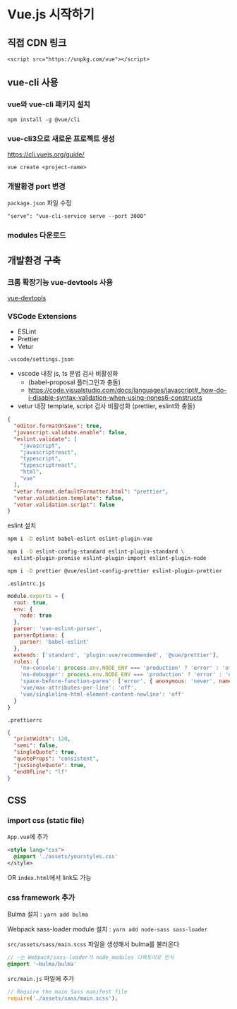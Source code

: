 # Vue.js 시작하기

## 직접 CDN 링크

`<script src="https://unpkg.com/vue"></script>`

## vue-cli 사용

### vue와 vue-cli 패키지 설치

`npm install -g @vue/cli`

### vue-cli3으로 새로운 프로젝트 생성

<https://cli.vuejs.org/guide/>

`vue create <project-name>`

### 개발환경 port 변경

`package.json` 파일 수정

`"serve": "vue-cli-service serve --port 3000"`

### modules 다운로드

## 개발환경 구축

### 크롬 확장기능 vue-devtools 사용

[vue-devtools](https://chrome.google.com/webstore/detail/vuejs-devtools/nhdogjmejiglipccpnnnanhbledajbpd)

### VSCode Extensions

- ESLint
- Prettier
- Vetur

`.vscode/settings.json`

- vscode 내장 js, ts 문법 검사 비활성화
  - (babel-proposal 플러그인과 충돌)
  - <https://code.visualstudio.com/docs/languages/javascript#_how-do-i-disable-syntax-validation-when-using-nones6-constructs>
- vetur 내장 template, script 검사 비활성화 (prettier, eslint와 충돌)

```json
{
  "editor.formatOnSave": true,
  "javascript.validate.enable": false,
  "eslint.validate": [
    "javascript",
    "javascriptreact",
    "typescript",
    "typescriptreact",
    "html",
    "vue"
  ],
  "vetur.format.defaultFormatter.html": "prettier",
  "vetur.validation.template": false,
  "vetur.validation.script": false
}
```

eslint 설치

```sh
npm i -D eslint babel-eslint eslint-plugin-vue

npm i -D eslint-config-standard eslint-plugin-standard \
  eslint-plugin-promise eslint-plugin-import eslint-plugin-node

npm i -D prettier @vue/eslint-config-prettier eslint-plugin-prettier
```

`.eslintrc.js`

```js
module.exports = {
  root: true,
  env: {
    node: true
  },
  parser: 'vue-eslint-parser',
  parserOptions: {
    parser: 'babel-eslint'
  },
  extends: ['standard', 'plugin:vue/recommended', '@vue/prettier'],
  rules: {
    'no-console': process.env.NODE_ENV === 'production' ? 'error' : 'off',
    'no-debugger': process.env.NODE_ENV === 'production' ? 'error' : 'off',
    'space-before-function-paren': ['error', { anonymous: 'never', named: 'never', asyncArrow: 'always' }],
    'vue/max-attributes-per-line': 'off',
    'vue/singleline-html-element-content-newline': 'off'
  }
}
```

`.prettierrc`

```json
{
  "printWidth": 120,
  "semi": false,
  "singleQuote": true,
  "quoteProps": "consistent",
  "jsxSingleQuote": true,
  "endOfLine": "lf"
}
```

## CSS

### import css (static file)

`App.vue`에 추가

```html
<style lang="css">
  @import './assets/yourstyles.css'
</style>
```

OR `index.html`에서 link도 가능

### css framework 추가

Bulma 설치 : `yarn add bulma`

Webpack sass-loader module 설치 : `yarn add node-sass sass-loader`

`src/assets/sass/main.scss` 파일을 생성해서 bulma를 불러온다

```scss
// ~는 Webpack/sass-loader가 node_modules 디렉토리로 인식
@import '~bulma/bulma'
```

`src/main.js` 파일에 추가

```js
// Require the main Sass manifest file
require('./assets/sass/main.scss');
```

